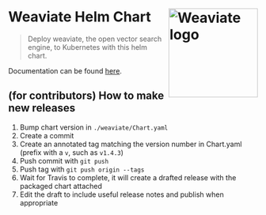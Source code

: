 # Weaviate Helm Chart <img alt='Weaviate logo' src='https://raw.githubusercontent.com/semi-technologies/weaviate/19de0956c69b66c5552447e84d016f4fe29d12c9/docs/assets/weaviate-logo.png' width='180' align='right' />

> Deploy weaviate, the open vector search engine, to Kubernetes with this
> helm chart.

Documentation can be found [here](https://weaviate.io/developers/weaviate/current/getting-started/installation.html#kubernetes-k8s).

## (for contributors) How to make new releases

1. Bump chart version in `./weaviate/Chart.yaml`
1. Create a commit
1. Create an annotated tag matching the version number in Chart.yaml (prefix
   with a `v`, such as `v1.4.3`)
1. Push commit with `git push`
1. Push tag with `git push origin --tags`
1. Wait for Travis to complete, it will create a drafted release with the
   packaged chart attached
1. Edit the draft to include useful release notes and publish when appropriate


